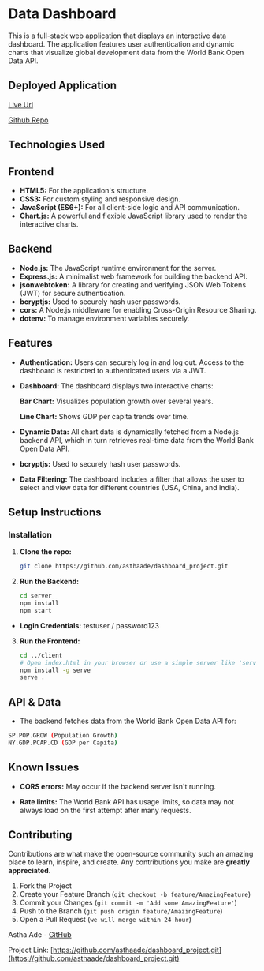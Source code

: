 # Data Dashboard

This is a full-stack web application that displays an interactive data dashboard. The application features user authentication and dynamic charts that visualize global development data from the World Bank Open Data API.

## Deployed Application

[Live Url](https://dashboard-project-f5u7.onrender.com)

[Github Repo](https://github.com/asthaade/dashboard_project)

## Technologies Used

## Frontend

- **HTML5:** For the application's structure.
- **CSS3:** For custom styling and responsive design.
- **JavaScript (ES6+):** For all client-side logic and API communication.
- **Chart.js:** A powerful and flexible JavaScript library used to render the interactive charts.

## Backend

- **Node.js:** The JavaScript runtime environment for the server.
- **Express.js:** A minimalist web framework for building the backend API.
- **jsonwebtoken:** A library for creating and verifying JSON Web Tokens (JWT) for secure authentication.
- **bcryptjs:** Used to securely hash user passwords.
- **cors:** A Node.js middleware for enabling Cross-Origin Resource Sharing.
- **dotenv:** To manage environment variables securely.

## Features
- **Authentication:** Users can securely log in and log out. Access to the dashboard is restricted to authenticated users via a JWT.
- **Dashboard:** The dashboard displays two interactive charts:

  **Bar Chart:** Visualizes population growth over several years.
  
  **Line Chart:** Shows GDP per capita trends over time.

- **Dynamic Data:** All chart data is dynamically fetched from a Node.js backend API, which in turn retrieves real-time data from the World Bank Open Data API.
- **bcryptjs:** Used to securely hash user passwords.
- **Data Filtering:** The dashboard includes a filter that allows the user to select and view data for different countries (USA, China, and India).

## Setup Instructions

### Installation

1. **Clone the repo:**
   ```sh
   git clone https://github.com/asthaade/dashboard_project.git
   ```
2. **Run the Backend:**

   ```sh
   cd server
   npm install
   npm start

   ```
- **Login Credentials:** testuser / password123

3. **Run the Frontend:**
   ```sh
   cd ../client
   # Open index.html in your browser or use a simple server like 'serve'
   npm install -g serve
   serve .

   ```

## API & Data
 - The backend fetches data from the World Bank Open Data API for:
 ```sh
 SP.POP.GROW (Population Growth)
 NY.GDP.PCAP.CD (GDP per Capita)
 ```

## Known Issues
- **CORS errors:** May occur if the backend server isn't running.

- **Rate limits:** The World Bank API has usage limits, so data may not always load on the first attempt after many requests.

## Contributing

Contributions are what make the open-source community such an amazing place to learn, inspire, and create. Any contributions you make are **greatly appreciated**.

1. Fork the Project
2. Create your Feature Branch (`git checkout -b feature/AmazingFeature`)
3. Commit your Changes (`git commit -m 'Add some AmazingFeature'`)
4. Push to the Branch (`git push origin feature/AmazingFeature`)
5. Open a Pull Request (`we will merge within 24 hour`)

Astha Ade - [GitHub](https://github.com/asthaade)

Project Link: [https://github.com/asthaade/dashboard_project.git](https://github.com/asthaade/dashboard_project.git)

